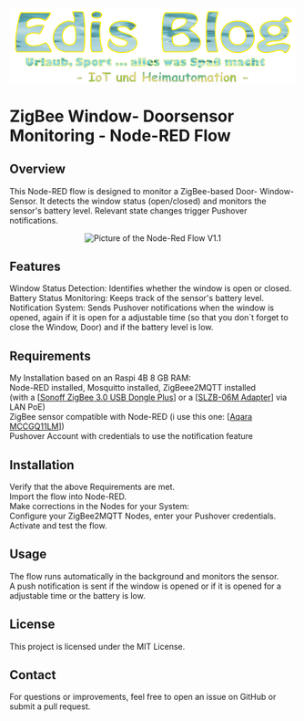 <p align="center">
  <img src="pictures/Edis-Blog-IoT-Logo.png" alt="Logo edi.teppert.com Blog" width="600"/>
</p>  

# ZigBee Window- Doorsensor Monitoring - Node-RED Flow

## Overview
This Node-RED flow is designed to monitor a ZigBee-based Door- Window-Sensor. It detects the window status (open/closed) and monitors the sensor's battery level. Relevant state changes trigger Pushover notifications.

<p align="center">
  <img src="pictures/ZigBee2MQTT-Aquara-Sensor-Flow-V1.1" alt="Picture of the Node-Red Flow V1.1" width="750"/>
</p>  

## Features
Window Status Detection: Identifies whether the window is open or closed.  
Battery Status Monitoring: Keeps track of the sensor's battery level.  
Notification System: Sends Pushover notifications when the window is opened, again if it is open for a adjustable time (so that you don´t forget to close the Window, Door) and if the battery level is low.  

## Requirements
My Installation based on an Raspi 4B 8 GB RAM:  
Node-RED installed, Mosquitto installed, ZigBeee2MQTT installed  
(with a [[Sonoff ZigBee 3.0 USB Dongle Plus](https://www.zigbee2mqtt.io/devices/ZBDongle-E.html)] or a [[SLZB-06M Adapter](https://smlight.tech/manual/slzb-06/guide/getting-started/)] via LAN PoE)  
ZigBee sensor compatible with Node-RED (i use this one: [[Aqara MCCGQ11LM](https://www.zigbee2mqtt.io/devices/MCCGQ11LM.html)])  
Pushover Account with credentials to use the notification feature

## Installation
Verify that the above Requirements are met.    
Import the flow into Node-RED.  
Make corrections in the Nodes for your System:  
Configure your ZigBee2MQTT Nodes, enter your Pushover credentials.  
Activate and test the flow.  

## Usage
The flow runs automatically in the background and monitors the sensor.  
A push notification is sent if the window is opened or if it is opened for a adjustable time or the battery is low.

## License
This project is licensed under the MIT License.

## Contact
For questions or improvements, feel free to open an issue on GitHub or submit a pull request.
